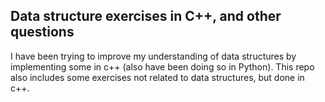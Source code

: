 ## Data structure exercises in C++, and other questions

I have been trying to improve my understanding of data structures by implementing some in c++ (also have been doing so in Python). This repo also includes some exercises not related to data structures, but done in c++.

